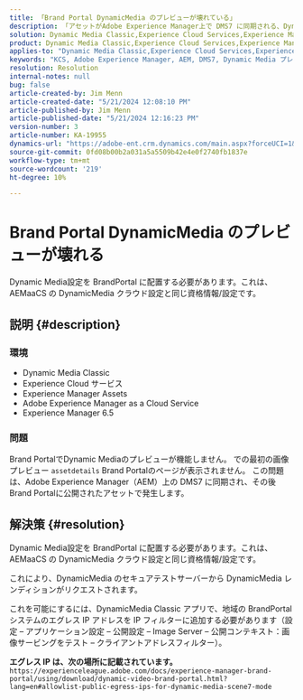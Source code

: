 ```yaml
---
title: 「Brand Portal DynamicMedia のプレビューが壊れている」
description: 「アセットがAdobe Experience Manager上で DMS7 に同期される、Dynamic Media プレビューの問題を解決する方法を説明します。」
solution: Dynamic Media Classic,Experience Cloud Services,Experience Manager,Experience Manager as a Cloud Service
product: Dynamic Media Classic,Experience Cloud Services,Experience Manager,Experience Manager as a Cloud Service
applies-to: "Dynamic Media Classic,Experience Cloud Services,Experience Manager Assets,Experience Manager as a Cloud Service,Experience Manager 6.5"
keywords: "KCS, Adobe Experience Manager, AEM, DMS7, Dynamic Media プレビュー，Brand Portal, トラブルシューティング"
resolution: Resolution
internal-notes: null
bug: false
article-created-by: Jim Menn
article-created-date: "5/21/2024 12:08:10 PM"
article-published-by: Jim Menn
article-published-date: "5/21/2024 12:16:23 PM"
version-number: 3
article-number: KA-19955
dynamics-url: "https://adobe-ent.crm.dynamics.com/main.aspx?forceUCI=1&pagetype=entityrecord&etn=knowledgearticle&id=317bc4c5-6a17-ef11-9f8a-6045bd006268"
source-git-commit: 0fd08b00b2a031a5a5509b42e4e0f2740fb1837e
workflow-type: tm+mt
source-wordcount: '219'
ht-degree: 10%

---
```


# Brand Portal DynamicMedia のプレビューが壊れる


Dynamic Media設定を BrandPortal に配置する必要があります。これは、AEMaaCS の DynamicMedia クラウド設定と同じ資格情報/設定です。

## 説明 {#description}


### <b>環境</b>

- Dynamic Media Classic
- Experience Cloud サービス
- Experience Manager Assets
- Adobe Experience Manager as a Cloud Service
- Experience Manager 6.5




### <b>問題</b>

Brand PortalでDynamic Mediaのプレビューが機能しません。
での最初の画像プレビュー `assetdetails` Brand Portalのページが表示されません。 この問題は、Adobe Experience Manager（AEM）上の DMS7 に同期され、その後Brand Portalに公開されたアセットで発生します。


## 解決策 {#resolution}


Dynamic Media設定を BrandPortal に配置する必要があります。これは、AEMaaCS の DynamicMedia クラウド設定と同じ資格情報/設定です。

これにより、DynamicMedia のセキュアテストサーバーから DynamicMedia レンディションがリクエストされます。

これを可能にするには、DynamicMedia Classic アプリで、地域の BrandPortal システムのエグレス IP アドレスを IP フィルターに追加する必要があります（設定 – アプリケーション設定 – 公開設定 – Image Server – 公開コンテキスト：画像サービングをテスト – クライアントアドレスフィルター）。

<b>エグレス IP は、次の場所に記載されています。</b>`https://experienceleague.adobe.com/docs/experience-manager-brand-portal/using/download/dynamic-video-brand-portal.html?lang=en#allowlist-public-egress-ips-for-dynamic-media-scene7-mode`
